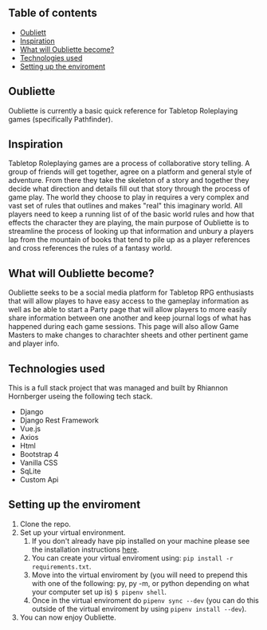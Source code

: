 ## Table of contents

* [Oubliett](#Oubliette)
* [Inspiration](#Inspiration)
* [What will Oubliette become?](#What-will-Oubliette-become?)
* [Technologies used](#Technologies-used)
* [Setting up the enviroment](#Setting-up-the-enviroment)

## Oubliette

Oubliette is currently a basic quick reference for Tabletop Roleplaying games (specifically Pathfinder).


## Inspiration

Tabletop Roleplaying games are a process of collaborative story telling. A group of friends will get together, agree on a platform and general style of adventure. From there they take the skeleton of a story and together they decide what direction and details fill out that story through the process of game play. The world they choose to play in requires a very complex and vast set of rules that outlines and makes "real" this imaginary world. All players need to keep a running list of of the basic world rules and how that effects the character they are playing, the main purpose of Oubliette is to streamline the process of looking up that information and unbury a players lap from the mountain of books that tend to pile up as a player references and cross references the rules of a fantasy world. 

## What will Oubliette become?

Oubliette seeks to be a social media platform for Tabletop RPG enthusiasts that will allow playes to have easy access to the gameplay information as well as be able to start a Party page that will allow players to more easily share information between one another and keep journal logs of what has happened during each game sessions. This page will also allow Game Masters to make changes to charachter sheets and other pertinent game and player info.


## Technologies used 
This is a full stack project that was managed and built by Rhiannon Hornberger useing the following tech stack.
* Django
* Django Rest Framework
* Vue.js
* Axios 
* Html
* Bootstrap 4
* Vanilla CSS
* SqLite
* Custom Api 

## Setting up the enviroment

1. Clone the repo.
2. Set up your virtual environment.
    1. If you don't already have pip installed on your machine please see the installation instructions [here](https://pip.pypa.io/en/stable/installing/). 
    2. You can create your virtual enviroment using: `pip install -r requirements.txt`.
    3. Move into the virtual enviroment by (you will need to prepend this with one of the following: py, py -m, or python depending on what your computer set up is) `$ pipenv shell`.
    4. Once in the virtual enviroment do `pipenv sync --dev` (you can do this outside of the virtual enviroment by using `pipenv install --dev`).
3. You can now enjoy Oubliette.



